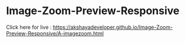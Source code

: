 # Image-Zoom-Preview-Responsive

Click here for live : https://akshayadeveloper.github.io/Image-Zoom-Preview-Responsive/A-imagezoom.html
